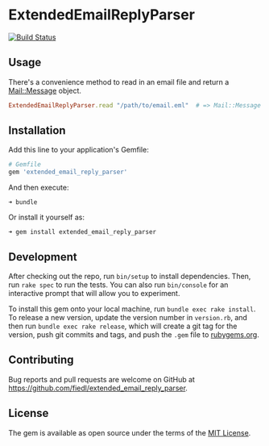 # ExtendedEmailReplyParser

[![Build Status](https://travis-ci.org/fiedl/extended_email_reply_parser.svg?branch=master)](https://travis-ci.org/fiedl/extended_email_reply_parser)

## Usage

There's a convenience method to read in an email file and return a [Mail::Message](https://github.com/mikel/mail/blob/master/lib/mail/message.rb) object.

```ruby
ExtendedEmailReplyParser.read "/path/to/email.eml"  # => Mail::Message
```

## Installation

Add this line to your application's Gemfile:

```ruby
# Gemfile
gem 'extended_email_reply_parser'
```

And then execute:

    ➜ bundle

Or install it yourself as:

    ➜ gem install extended_email_reply_parser

## Development

After checking out the repo, run `bin/setup` to install dependencies. Then, run `rake spec` to run the tests. You can also run `bin/console` for an interactive prompt that will allow you to experiment.

To install this gem onto your local machine, run `bundle exec rake install`. To release a new version, update the version number in `version.rb`, and then run `bundle exec rake release`, which will create a git tag for the version, push git commits and tags, and push the `.gem` file to [rubygems.org](https://rubygems.org).

## Contributing

Bug reports and pull requests are welcome on GitHub at https://github.com/fiedl/extended_email_reply_parser.


## License

The gem is available as open source under the terms of the [MIT License](MIT-LICENSE).

